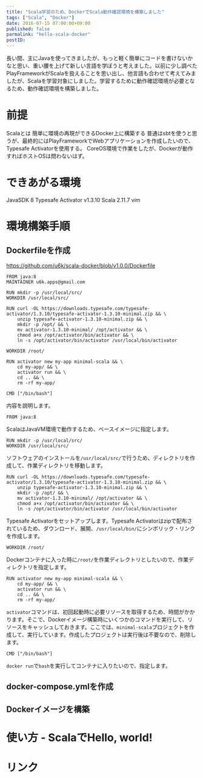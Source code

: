 ```yaml
---
title: "Scala学習のため、DockerでScala動作確認環境を構築しました"
tags: ["Scala", "Docker"]
date: 2016-07-15 07:00:00+09:00
published: false
parmalink: "hello-scala-docker"
postID:
---
```


長い間、主にJavaを使ってきましたが、もっと軽く簡単にコードを書けないかなと思い、重い腰を上げて新しい言語を学ぼうと考えました。以前に少し調べたPlayFrameworkがScalaを扱えることを思い出し、他言語も合わせて考えてみましたが、Scalaを学習対象にしました。学習するために動作確認環境が必要となるため、動作確認環境を構築しました。

<!-- more -->

# 前提

Scalaとは
簡単に環境の再現ができるDocker上に構築する
普通はsbtを使うと思うが、最終的にはPlayFrameworkでWebアプリケーションを作成したいので、Typesafe Activatorを使用する。
CoreOS環境で作業をしたが、Dockerが動作すればホストOSは問わないはず。

# できあがる環境

JavaSDK 8
Typesafe Activator v1.3.10
Scala 2.11.7
vim

# 環境構築手順

## Dockerfileを作成

https://github.com/u6k/scala-docker/blob/v1.0.0/Dockerfile

```
FROM java:8
MAINTAINER u6k.apps@gmail.com

RUN mkdir -p /usr/local/src/
WORKDIR /usr/local/src/

RUN curl -OL https://downloads.typesafe.com/typesafe-activator/1.3.10/typesafe-activator-1.3.10-minimal.zip && \
    unzip typesafe-activator-1.3.10-minimal.zip && \
    mkdir -p /opt/ && \
    mv activator-1.3.10-minimal/ /opt/activator && \
    chmod a+x /opt/activator/bin/activator && \
    ln -s /opt/activator/bin/activator /usr/local/bin/activator

WORKDIR /root/

RUN activator new my-app minimal-scala && \
    cd my-app/ && \
    activator run && \
    cd .. && \
    rm -rf my-app/

CMD ["/bin/bash"]
```

内容を説明します。

```
FROM java:8
```

ScalaはJavaVM環境で動作するため、ベースイメージに指定します。

```
RUN mkdir -p /usr/local/src/
WORKDIR /usr/local/src/
```

ソフトウェアのインストールを`/usr/local/src/`で行うため、ディレクトリを作成して、作業ディレクトリを移動します。

```
RUN curl -OL https://downloads.typesafe.com/typesafe-activator/1.3.10/typesafe-activator-1.3.10-minimal.zip && \
    unzip typesafe-activator-1.3.10-minimal.zip && \
    mkdir -p /opt/ && \
    mv activator-1.3.10-minimal/ /opt/activator && \
    chmod a+x /opt/activator/bin/activator && \
    ln -s /opt/activator/bin/activator /usr/local/bin/activator
```

Typesafe Activatorをセットアップします。Typesafe Activatorはzipで配布されているため、ダウンロード、展開、`/usr/local/bin/`にシンボリック・リンクを作成します。

```
WORKDIR /root/
```

Dockerコンテナに入った時に`/root/`を作業ディレクトリとしたいので、作業ディレクトリを指定します。

```
RUN activator new my-app minimal-scala && \
    cd my-app/ && \
    activator run && \
    cd .. && \
    rm -rf my-app/
```

`activator`コマンドは、初回起動時に必要リソースを取得するため、時間がかかります。そこで、Dockerイメージ構築時にいくつかのコマンドを実行して、リソースをキャッシュしておきます。ここでは、`minimal-scala`プロジェクトを作成して、実行しています。作成したプロジェクトは実行後は不要なので、削除します。

```
CMD ["/bin/bash"]
```

`docker run`で`bash`を実行してコンテナに入りたいので、指定します。

## docker-compose.ymlを作成

## Dockerイメージを構築

# 使い方 - ScalaでHello, world!

# リンク
